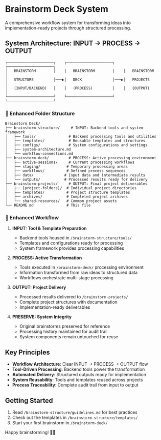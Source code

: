 # Brainstorm Deck System

A comprehensive workflow system for transforming ideas into implementation-ready projects through structured processing.

## System Architecture: INPUT → PROCESS → OUTPUT

```
┌─────────────────────┐    ┌─────────────────────┐    ┌─────────────────────┐
│   BRAINSTORM        │    │   BRAINSTORM        │    │   BRAINSTORM        │
│   STRUCTURE         │───▶│   DECK              │───▶│   PROJECTS          │
│   (INPUT/BACKEND)   │    │   (PROCESS)         │    │   (OUTPUT)          │
└─────────────────────┘    └─────────────────────┘    └─────────────────────┘
```

### 📁 Enhanced Folder Structure
```
Brainstorm Deck/
├── brainstorm-structure/     # INPUT: Backend tools and system framework
│   ├── tools/               # Backend processing tools and utilities
│   ├── templates/           # Reusable templates and structures
│   ├── configs/             # System configurations and settings
│   ├── system-architecture.md
│   └── workflow-connections.md
├── brainstorm-deck/         # PROCESS: Active processing environment
│   ├── active-sessions/     # Current processing workflows
│   ├── staging/            # Temporary processing areas
│   ├── workflows/          # Defined process sequences
│   ├── data/              # Input data and intermediate results
│   └── outputs/           # Processed results ready for delivery
├── brainstorm-projects/     # OUTPUT: Final project deliverables
│   ├── [project-folders]/  # Individual project directories
│   ├── templates/          # Project structure templates
│   ├── archives/           # Completed project archives
│   └── shared-resources/   # Common project assets
└── README.md               # This file
```

### 🔄 Enhanced Workflow

1. **INPUT: Tool & Template Preparation**
   - Backend tools housed in `/brainstorm-structure/tools/`
   - Templates and configurations ready for processing
   - System framework provides processing capabilities

2. **PROCESS: Active Transformation**
   - Tools executed in `/brainstorm-deck/` processing environment
   - Information transformed from raw ideas to structured data
   - Workflows orchestrate multi-stage processing

3. **OUTPUT: Project Delivery**
   - Processed results delivered to `/brainstorm-projects/`
   - Complete project structures with documentation
   - Implementation-ready deliverables

4. **PRESERVE: System Integrity**
   - Original brainstorms preserved for reference
   - Processing history maintained for audit trail
   - System components remain untouched for reuse

## Key Principles

- **Workflow Architecture**: Clear INPUT → PROCESS → OUTPUT flow
- **Tool-Driven Processing**: Backend tools power the transformation
- **Automated Delivery**: Structured outputs ready for implementation
- **System Reusability**: Tools and templates reused across projects
- **Process Traceability**: Complete audit trail from input to output

## Getting Started

1. Read `/brainstorm-structure/guidelines.md` for best practices
2. Check out the templates in `/brainstorm-structure/templates/`
3. Start your first brainstorm in `/brainstorm-deck/`

Happy brainstorming! 🧠✨
